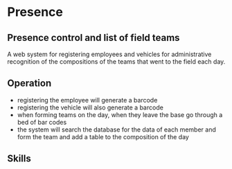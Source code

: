 # Presence

## Presence control and list of field teams

A web system for registering employees and vehicles for administrative recognition of the compositions of the teams that went to the field each day.


## Operation
- registering the employee will generate a barcode
- registering the vehicle will also generate a barcode
- when forming teams on the day, when they leave the base go through a bed of bar codes
- the system will search the database for the data of each member and form the team and add a table to the composition of the day

## Skills
